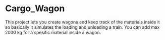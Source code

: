 # Cargo_Wagon
This project lets you create wagons and keep track of the materials inside it so basically it simulates the loading and
unloading a train. You can add max 2000 kg for a spesific material inside a wagon.
